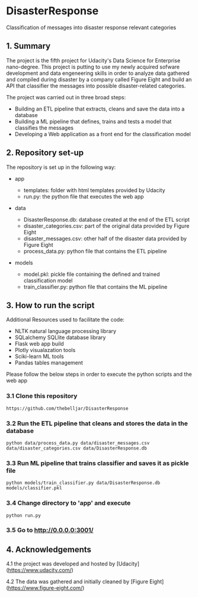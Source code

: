 # DisasterResponse
Classification of messages into disaster response relevant categories

## **1. Summary**

The project is the fifth project for Udacity's Data Science for Enterprise nano-degree. This project is putting to use my newly acquired sofware development and data engeneering skills in order to analyze data gathered and compiled during disaster by a company called Figure Eight and build an API that classifier the messages into possible disaster-related categories. 

The project was carried out in three broad steps:
- Building an ETL pipeline that extracts, cleans and save the data into a database
- Building a ML pipeline that defines, trains and tests a model that classifies the messages
- Developing a Web application as a front end for the classification model

## **2. Repository set-up**

The repository is set up in the following way:

 - app
   - templates: folder with html templates provided by Udacity
   - run.py: the python file that executes the web app
    
    
 - data
   - DisasterResponse.db: database created at the end of the ETL script
   - disaster_categories.csv: part of the original data provided by Figure Eight
   - disaster_messages.csv: other half of the disaster data provided by Figure Eight
   - process_data.py: python file that contains the ETL pipeline
    
    
 - models
   - model.pkl: pickle file containing the defined and trained classification model
   - train_classifier.py: python file that contains the ML pipeline

## **3. How to run the script**

Additional Resources used to facilitate the code:
- NLTK natural language processing library
- SQLalchemy SQLlite database library
- Flask web app build
- Plotly visualazation tools
- Sciki-learn ML tools
- Pandas tables management

Please follow the below steps in order to execute the python scripts and the web app
### 3.1 Clone this repository
```https://github.com/thebelljar/DisasterResponse```

### 3.2 Run the ETL pipeline that cleans and stores the data in the database
```python data/process_data.py data/disaster_messages.csv data/disaster_categories.csv data/DisasterResponse.db```

### 3.3 Run ML pipeline that trains classifier and saves it as pickle file
```python models/train_classifier.py data/DisasterResponse.db models/classifier.pkl```

### 3.4 Change directory to 'app' and execute
```python run.py```

### 3.5 Go to http://0.0.0.0:3001/

## **4. Acknowledgements**

4.1 the project was developed and hosted by [Udacity] (https://www.udacity.com/)

4.2 The data was gathered and initially cleaned by [Figure Eight] (https://www.figure-eight.com/)



